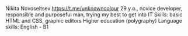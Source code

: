 Nikita Novoseltsev
https://t.me/unknowncolour
29 y.o., novice developer, responsible and purposeful man, trying my best to get into IT
Skills: basic HTML and CSS, graphic editors
Higher education (polygraphy)
Language skills: English - B1
